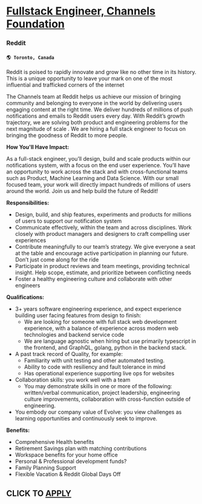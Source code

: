 # [Fullstack Engineer, Channels Foundation](https://www.remotewlb.com/apply/fullstack-engineer-channels-foundation-83901)  
### Reddit  
#### `🌎 Toronto, Canada`  

Reddit is poised to rapidly innovate and grow like no other time in its history. This is a unique opportunity to leave your mark on one of the most influential and trafficked corners of the internet

The Channels team at Reddit helps us achieve our mission of bringing community and belonging to everyone in the world by delivering users engaging content at the right time. We deliver hundreds of millions of push notifications and emails to Reddit users every day. With Reddit’s growth trajectory, we are solving both product and engineering problems for the next magnitude of scale . We are hiring a full stack engineer to focus on bringing the goodness of Reddit to more people.

**How You'll Have Impact:**

As a full-stack engineer, you’ll design, build and scale products within our notifications system, with a focus on the end user experience. You’ll have an opportunity to work across the stack and with cross-functional teams such as Product, Machine Learning and Data Science. With our small focused team, your work will directly impact hundreds of millions of users around the world. Join us and help build the future of Reddit!

**Responsibilities:**

  * Design, build, and ship features, experiments and products for millions of users to support our notification system
  * Communicate effectively, within the team and across disciplines. Work closely with product managers and designers to craft compelling user experiences
  * Contribute meaningfully to our team’s strategy. We give everyone a seat at the table and encourage active participation in planning our future. Don’t just come along for the ride
  * Participate in product reviews and team meetings, providing technical insight. Help scope, estimate, and prioritize between conflicting needs
  * Foster a healthy engineering culture and collaborate with other engineers

**Qualifications:**

  * 3+ years software engineering experience, and expect experience building user facing features from design to finish:
    * We are looking for someone with full stack web development experience, with a balance of experience across modern web technologies and backend service code
    * We are language agnostic when hiring but use primarily typescript in the frontend, and GraphQL, golang, python in the backend stack.
  * A past track record of Quality, for example:
    * Familiarity with unit testing and other automated testing. 
    * Ability to code with resiliency and fault tolerance in mind
    * Has operational experience supporting live ops for websites
  * Collaboration skills: you work well with a team
    * You may demonstrate skills in one or more of the following: written/verbal communication, project leadership, engineering culture improvements, collaboration with cross-function outside of engineering.
  * You embody our company value of Evolve: you view challenges as learning opportunities and continuously seek to improve. 

**Benefits:**

  * Comprehensive Health benefits
  * Retirement Savings plan with matching contributions
  * Workspace benefits for your home office
  * Personal & Professional development funds?
  * Family Planning Support
  * Flexible Vacation & Reddit Global Days Off

  
## CLICK TO [APPLY](https://www.remotewlb.com/apply/fullstack-engineer-channels-foundation-83901)

